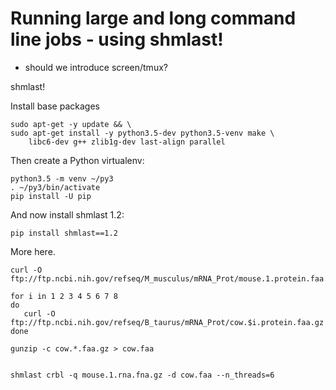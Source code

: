 # Running large and long command line jobs - using shmlast!

* should we introduce screen/tmux?

shmlast!

Install base packages

```
sudo apt-get -y update && \
sudo apt-get install -y python3.5-dev python3.5-venv make \
    libc6-dev g++ zlib1g-dev last-align parallel
```

Then create a Python virtualenv:
```
python3.5 -m venv ~/py3
. ~/py3/bin/activate
pip install -U pip
```

And now install shmlast 1.2:
```
pip install shmlast==1.2
```

More here.


```
curl -O ftp://ftp.ncbi.nih.gov/refseq/M_musculus/mRNA_Prot/mouse.1.protein.faa.gz

for i in 1 2 3 4 5 6 7 8
do
   curl -O ftp://ftp.ncbi.nih.gov/refseq/B_taurus/mRNA_Prot/cow.$i.protein.faa.gz
done

gunzip -c cow.*.faa.gz > cow.faa


shmlast crbl -q mouse.1.rna.fna.gz -d cow.faa --n_threads=6
```
